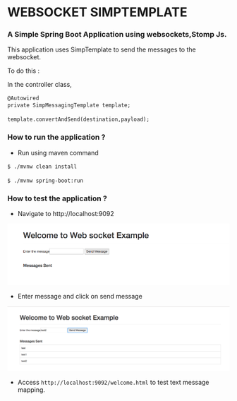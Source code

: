 
# WEBSOCKET SIMPTEMPLATE

### A Simple Spring Boot Application using websockets,Stomp Js.

<p>

This application uses SimpTemplate to send the messages to the websocket.


To do this : 

In the controller class, 

```
@Autowired
private SimpMessagingTemplate template;

template.convertAndSend(destination,payload);

```



</p>

### How to run the application ?

* Run using maven command

```
$ ./mvnw clean install

$ ./mvnw spring-boot:run

```

### How to test the application ?

 * Navigate to http://localhost:9092

 ![before message](../images/before_message.png)

 * Enter message and click on send message

 ![after message](../images/after_message.png)

 * Access ```http://localhost:9092/welcome.html``` to test text message mapping.





